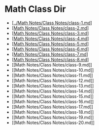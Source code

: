 # Math Class Dir
- [[../Math Notes/Class Notes/class-1.md]]
- [[Math Notes/Class Notes/class-2.md]]
- [[Math Notes/Class Notes/class-3.md]]
- [[Math Notes/Class Notes/class-4.md]]
- [[Math Notes/Class Notes/class-5.md]]
- [[Math Notes/Class Notes/class-6.md]]
- [[Math Notes/Class Notes/class-7.md]]
- [[Math Notes/Class Notes/class-8.md]]
- [[Math Notes/Class Notes/class-9.md]]
- [[Math Notes/Class Notes/class-10.md]]
- [[Math Notes/Class Notes/class-11.md]]
- [[Math Notes/Class Notes/class-12.md]]
- [[Math Notes/Class Notes/class-13.md]]
- [[Math Notes/Class Notes/class-14.md]]
- [[Math Notes/Class Notes/class-15.md]]
- [[Math Notes/Class Notes/class-16.md]]
- [[Math Notes/Class Notes/class-17.md]]
- [[Math Notes/Class Notes/class-18.md]]
- [[Math Notes/Class Notes/class-19.md]]
- [[Math Notes/Class Notes/class-20.md]]


[//begin]: # "Autogenerated link references for markdown compatibility"
[../Math Notes/Class Notes/class-1.md]: <../Math Notes/Class Notes/class-1.md> "Lesson 1"
[Math Notes/Class Notes/class-2.md]: <../Math Notes/Class Notes/class-2.md> "Lesson 2"
[Math Notes/Class Notes/class-3.md]: <../Math Notes/Class Notes/class-3.md> "Lesson 3"
[Math Notes/Class Notes/class-4.md]: <../Math Notes/Class Notes/class-4.md> "Lesson 4"
[Math Notes/Class Notes/class-5.md]: <../Math Notes/Class Notes/class-5.md> "Lesson 5"
[Math Notes/Class Notes/class-6.md]: <../Math Notes/Class Notes/class-6.md> "Lesson 6"
[Math Notes/Class Notes/class-7.md]: <../Math Notes/Class Notes/class-7.md> "Lesson 7"
[Math Notes/Class Notes/class-8.md]: <../Math Notes/Class Notes/class-8.md> "Lesson 8"
[//end]: # "Autogenerated link references"
